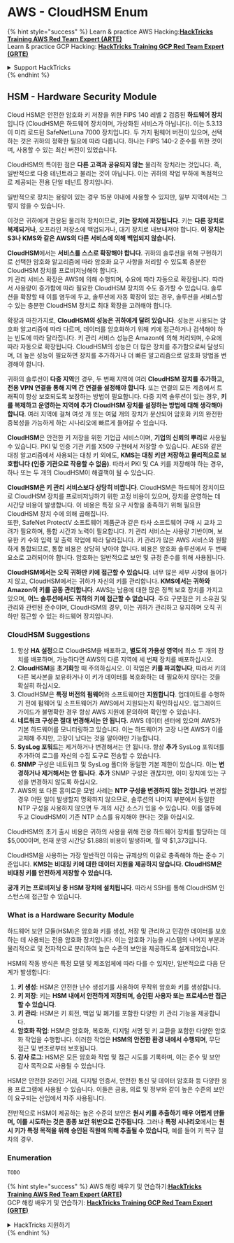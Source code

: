 # AWS - CloudHSM Enum

{% hint style="success" %}
Learn & practice AWS Hacking:<img src="../../../.gitbook/assets/image (1) (1) (1) (1).png" alt="" data-size="line">[**HackTricks Training AWS Red Team Expert (ARTE)**](https://training.hacktricks.xyz/courses/arte)<img src="../../../.gitbook/assets/image (1) (1) (1) (1).png" alt="" data-size="line">\
Learn & practice GCP Hacking: <img src="../../../.gitbook/assets/image (2) (1).png" alt="" data-size="line">[**HackTricks Training GCP Red Team Expert (GRTE)**<img src="../../../.gitbook/assets/image (2) (1).png" alt="" data-size="line">](https://training.hacktricks.xyz/courses/grte)

<details>

<summary>Support HackTricks</summary>

* Check the [**subscription plans**](https://github.com/sponsors/carlospolop)!
* **Join the** 💬 [**Discord group**](https://discord.gg/hRep4RUj7f) or the [**telegram group**](https://t.me/peass) or **follow** us on **Twitter** 🐦 [**@hacktricks\_live**](https://twitter.com/hacktricks_live)**.**
* **Share hacking tricks by submitting PRs to the** [**HackTricks**](https://github.com/carlospolop/hacktricks) and [**HackTricks Cloud**](https://github.com/carlospolop/hacktricks-cloud) github repos.

</details>
{% endhint %}

## HSM - Hardware Security Module

Cloud HSM은 안전한 암호화 키 저장을 위한 FIPS 140 레벨 2 검증된 **하드웨어 장치**입니다 (CloudHSM은 하드웨어 장치이며, 가상화된 서비스가 아닙니다). 이는 5.3.13이 미리 로드된 SafeNetLuna 7000 장치입니다. 두 가지 펌웨어 버전이 있으며, 선택하는 것은 귀하의 정확한 필요에 따라 다릅니다. 하나는 FIPS 140-2 준수를 위한 것이며, 사용할 수 있는 최신 버전이 있었습니다.

CloudHSM의 특이한 점은 **다른 고객과 공유되지 않는** 물리적 장치라는 것입니다. 즉, 일반적으로 다중 테넌트라고 불리는 것이 아닙니다. 이는 귀하의 작업 부하에 독점적으로 제공되는 전용 단일 테넌트 장치입니다.

일반적으로 장치는 용량이 있는 경우 15분 이내에 사용할 수 있지만, 일부 지역에서는 그렇지 않을 수 있습니다.

이것은 귀하에게 전용된 물리적 장치이므로, **키는 장치에 저장됩니다**. 키는 **다른 장치로 복제되거나**, 오프라인 저장소에 백업되거나, 대기 장치로 내보내져야 합니다. **이 장치는 S3나 KMS와 같은 AWS의 다른 서비스에 의해 백업되지 않습니다.**

**CloudHSM**에서는 **서비스를 스스로 확장해야 합니다**. 귀하의 솔루션을 위해 구현하기로 선택한 암호화 알고리즘에 따라 암호화 요구 사항을 처리할 수 있도록 충분한 CloudHSM 장치를 프로비저닝해야 합니다.\
키 관리 서비스 확장은 AWS에 의해 수행되며, 수요에 따라 자동으로 확장됩니다. 따라서 사용량이 증가함에 따라 필요한 CloudHSM 장치의 수도 증가할 수 있습니다. 솔루션을 확장할 때 이를 염두에 두고, 솔루션에 자동 확장이 있는 경우, 솔루션을 서비스할 수 있는 충분한 CloudHSM 장치로 최대 확장을 고려해야 합니다.

확장과 마찬가지로, **CloudHSM의 성능은 귀하에게 달려 있습니다**. 성능은 사용되는 암호화 알고리즘에 따라 다르며, 데이터를 암호화하기 위해 키에 접근하거나 검색해야 하는 빈도에 따라 달라집니다. 키 관리 서비스 성능은 Amazon에 의해 처리되며, 수요에 따라 자동으로 확장됩니다. CloudHSM의 성능은 더 많은 장치를 추가함으로써 달성되며, 더 높은 성능이 필요하면 장치를 추가하거나 더 빠른 알고리즘으로 암호화 방법을 변경해야 합니다.

귀하의 솔루션이 **다중 지역**인 경우, 두 번째 지역에 여러 **CloudHSM 장치를 추가하고, 전용 VPN 연결을 통해 지역 간 연결을 설정해야 합니다**. 또는 연결의 모든 계층에서 트래픽이 항상 보호되도록 보장하는 방법이 필요합니다. 다중 지역 솔루션이 있는 경우, **키를 복제하고 운영하는 지역에 추가 CloudHSM 장치를 설정하는 방법에 대해 생각해야 합니다**. 여러 지역에 걸쳐 여섯 개 또는 여덟 개의 장치가 분산되어 암호화 키의 완전한 중복성을 가능하게 하는 시나리오에 빠르게 들어갈 수 있습니다.

**CloudHSM**은 안전한 키 저장을 위한 기업급 서비스이며, **기업의 신뢰의 뿌리**로 사용될 수 있습니다. PKI 및 인증 기관 키를 X509 구현에서 저장할 수 있습니다. AES와 같은 대칭 알고리즘에서 사용되는 대칭 키 외에도, **KMS는 대칭 키만 저장하고 물리적으로 보호합니다 (인증 기관으로 작용할 수 없음)**. 따라서 PKI 및 CA 키를 저장해야 하는 경우, 하나 또는 두 개의 CloudHSM이 해결책이 될 수 있습니다.

**CloudHSM은 키 관리 서비스보다 상당히 비쌉니다**. CloudHSM은 하드웨어 장치이므로 CloudHSM 장치를 프로비저닝하기 위한 고정 비용이 있으며, 장치를 운영하는 데 시간당 비용이 발생합니다. 이 비용은 특정 요구 사항을 충족하기 위해 필요한 CloudHSM 장치 수에 의해 곱해집니다.\
또한, SafeNet ProtectV 소프트웨어 제품군과 같은 타사 소프트웨어 구매 시 교차 고려가 필요하며, 통합 시간과 노력이 필요합니다. 키 관리 서비스는 사용량 기반이며, 보유한 키 수와 입력 및 출력 작업에 따라 달라집니다. 키 관리가 많은 AWS 서비스와 원활하게 통합되므로, 통합 비용은 상당히 낮아야 합니다. 비용은 암호화 솔루션에서 두 번째 요소로 고려되어야 합니다. 암호화는 일반적으로 보안 및 규정 준수를 위해 사용됩니다.

**CloudHSM에서는 오직 귀하만 키에 접근할 수 있습니다**. 너무 많은 세부 사항에 들어가지 않고, CloudHSM에서는 귀하가 자신의 키를 관리합니다. **KMS에서는 귀하와 Amazon이 키를 공동 관리합니다**. AWS는 남용에 대한 많은 정책 보호 장치를 가지고 있으며, **어느 솔루션에서도 귀하의 키에 접근할 수 없습니다**. 주요 구분점은 키 소유권 및 관리와 관련된 준수이며, CloudHSM의 경우, 이는 귀하가 관리하고 유지하며 오직 귀하만 접근할 수 있는 하드웨어 장치입니다.

### CloudHSM Suggestions

1. 항상 **HA 설정**으로 CloudHSM을 배포하고, **별도의 가용성 영역**에 최소 두 개의 장치를 배포하며, 가능하다면 AWS의 다른 지역에 세 번째 장치를 배포하십시오.
2. **CloudHSM**을 **초기화**할 때 주의하십시오. 이 작업은 **키를 파괴합니다**, 따라서 키의 다른 복사본을 보유하거나 이 키가 데이터를 복호화하는 데 필요하지 않다는 것을 확실히 하십시오.
3. CloudHSM은 **특정 버전의 펌웨어**와 소프트웨어만 **지원합니다**. 업데이트를 수행하기 전에 펌웨어 및 소프트웨어가 AWS에서 지원되는지 확인하십시오. 업그레이드 가이드가 불명확한 경우 항상 AWS 지원에 문의하여 확인할 수 있습니다.
4. **네트워크 구성은 절대 변경해서는 안 됩니다.** AWS 데이터 센터에 있으며 AWS가 기본 하드웨어를 모니터링하고 있습니다. 이는 하드웨어가 고장 나면 AWS가 이를 교체해 주지만, 고장이 났다는 것을 알아야만 가능합니다.
5. **SysLog 포워드**는 제거하거나 변경해서는 안 됩니다. 항상 **추가** SysLog 포워더를 추가하여 로그를 자신의 수집 도구로 전송할 수 있습니다.
6. **SNMP** 구성은 네트워크 및 SysLog 폴더와 동일한 기본 제한이 있습니다. 이는 **변경하거나 제거해서는 안 됩니다**. **추가** SNMP 구성은 괜찮지만, 이미 장치에 있는 구성을 변경하지 않도록 하십시오.
7. AWS의 또 다른 흥미로운 모범 사례는 **NTP 구성을 변경하지 않는 것입니다**. 변경할 경우 어떤 일이 발생할지 명확하지 않으므로, 솔루션의 나머지 부분에서 동일한 NTP 구성을 사용하지 않으면 두 개의 시간 소스가 있을 수 있습니다. 이를 염두에 두고 CloudHSM이 기존 NTP 소스를 유지해야 한다는 것을 아십시오.

CloudHSM의 초기 출시 비용은 귀하의 사용을 위해 전용 하드웨어 장치를 할당하는 데 $5,000이며, 현재 운영 시간당 $1.88의 비용이 발생하며, 월 약 $1,373입니다.

CloudHSM을 사용하는 가장 일반적인 이유는 규제상의 이유로 충족해야 하는 준수 기준입니다. **KMS는 비대칭 키에 대한 데이터 지원을 제공하지 않습니다. CloudHSM은 비대칭 키를 안전하게 저장할 수 있습니다.**

**공개 키는 프로비저닝 중 HSM 장치에 설치됩니다**. 따라서 SSH를 통해 CloudHSM 인스턴스에 접근할 수 있습니다.

### What is a Hardware Security Module

하드웨어 보안 모듈(HSM)은 암호화 키를 생성, 저장 및 관리하고 민감한 데이터를 보호하는 데 사용되는 전용 암호화 장치입니다. 이는 암호화 기능을 시스템의 나머지 부분과 물리적으로 및 전자적으로 분리하여 높은 수준의 보안을 제공하도록 설계되었습니다.

HSM의 작동 방식은 특정 모델 및 제조업체에 따라 다를 수 있지만, 일반적으로 다음 단계가 발생합니다:

1. **키 생성**: HSM은 안전한 난수 생성기를 사용하여 무작위 암호화 키를 생성합니다.
2. **키 저장**: 키는 **HSM 내에서 안전하게 저장되며, 승인된 사용자 또는 프로세스만 접근할 수 있습니다**.
3. **키 관리**: HSM은 키 회전, 백업 및 폐기를 포함한 다양한 키 관리 기능을 제공합니다.
4. **암호화 작업**: HSM은 암호화, 복호화, 디지털 서명 및 키 교환을 포함한 다양한 암호화 작업을 수행합니다. 이러한 작업은 **HSM의 안전한 환경 내에서 수행되며**, 무단 접근 및 변조로부터 보호됩니다.
5. **감사 로그**: HSM은 모든 암호화 작업 및 접근 시도를 기록하며, 이는 준수 및 보안 감사 목적으로 사용될 수 있습니다.

HSM은 안전한 온라인 거래, 디지털 인증서, 안전한 통신 및 데이터 암호화 등 다양한 응용 프로그램에 사용될 수 있습니다. 이들은 금융, 의료 및 정부와 같이 높은 수준의 보안이 요구되는 산업에서 자주 사용됩니다.

전반적으로 HSM이 제공하는 높은 수준의 보안은 **원시 키를 추출하기 매우 어렵게 만들며, 이를 시도하는 것은 종종 보안 위반으로 간주됩니다**. 그러나 **특정 시나리오**에서는 **원시 키가 특정 목적을 위해 승인된 직원에 의해 추출될 수 있습니다**, 예를 들어 키 복구 절차의 경우.

### Enumeration
```
TODO
```
{% hint style="success" %}
AWS 해킹 배우기 및 연습하기:<img src="../../../.gitbook/assets/image (1) (1) (1) (1).png" alt="" data-size="line">[**HackTricks Training AWS Red Team Expert (ARTE)**](https://training.hacktricks.xyz/courses/arte)<img src="../../../.gitbook/assets/image (1) (1) (1) (1).png" alt="" data-size="line">\
GCP 해킹 배우기 및 연습하기: <img src="../../../.gitbook/assets/image (2) (1).png" alt="" data-size="line">[**HackTricks Training GCP Red Team Expert (GRTE)**<img src="../../../.gitbook/assets/image (2) (1).png" alt="" data-size="line">](https://training.hacktricks.xyz/courses/grte)

<details>

<summary>HackTricks 지원하기</summary>

* [**구독 계획**](https://github.com/sponsors/carlospolop) 확인하기!
* **💬 [**Discord 그룹**](https://discord.gg/hRep4RUj7f) 또는 [**텔레그램 그룹**](https://t.me/peass)에 참여하거나 **Twitter** 🐦 [**@hacktricks\_live**](https://twitter.com/hacktricks_live)**를 팔로우하세요.**
* **[**HackTricks**](https://github.com/carlospolop/hacktricks) 및 [**HackTricks Cloud**](https://github.com/carlospolop/hacktricks-cloud) 깃허브 리포지토리에 PR을 제출하여 해킹 팁을 공유하세요.**

</details>
{% endhint %}
